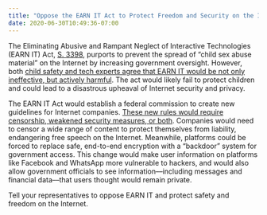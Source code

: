 ```yaml
---
title: "Oppose the EARN IT Act to Protect Freedom and Security on the Internet "
date: 2020-06-30T10:49:36-07:00
---
```

The Eliminating Abusive and Rampant Neglect of Interactive Technologies (EARN IT) Act, [S. 3398](https://www.congress.gov/bill/116th-congress/senate-bill/3398), purports to prevent the spread of “child sex abuse material” on the Internet by increasing government oversight. However, both [child safety and tech experts agree that EARN IT would be not only ineffective, but actively harmful](https://www.hrw.org/news/2020/06/01/us-senate-should-reject-earn-it-act). The act would likely fail to protect children and could lead to a disastrous upheaval of Internet security and privacy.

The EARN IT Act would establish a federal commission to create new guidelines for Internet companies. [These new rules would require censorship, weakened security measures, or both](https://www.eff.org/deeplinks/2020/03/earn-it-act-violates-constitution). Companies would need to censor a wide range of content to protect themselves from liability, endangering free speech on the Internet. Meanwhile, platforms could be forced to replace safe, end-to-end encryption with a “backdoor” system for government access. This change would make user information on platforms like Facebook and WhatsApp more vulnerable to hackers, and would also allow government officials to see information––including messages and financial data––that users thought would remain private.

Tell your representatives to oppose EARN IT and protect safety and freedom on the Internet. 
